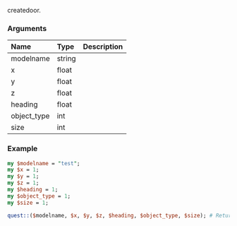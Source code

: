 createdoor.
### Arguments
**Name**|**Type**|**Description**
:---|:---|:---
modelname|string|
x|float|
y|float|
z|float|
heading|float|
object_type|int|
size|int|

### Example

```perl
my $modelname = "test";
my $x = 1;
my $y = 1;
my $z = 1;
my $heading = 1;
my $object_type = 1;
my $size = 1;

quest::($modelname, $x, $y, $z, $heading, $object_type, $size); # Returns void
```